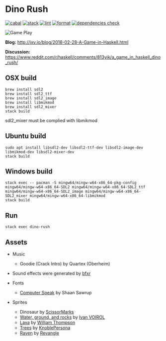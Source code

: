 # Dino Rush

[![cabal](https://github.com/haskell-game-archives/dino-rush/workflows/cabal/badge.svg)](https://github.com/haskell-game-archives/dino-rush/actions?query=workflow%3Acabal)
[![stack](https://github.com/haskell-game-archives/dino-rush/workflows/stack/badge.svg)](https://github.com/haskell-game-archives/dino-rush/actions?query=workflow%3Astack)
[![lint](https://github.com/haskell-game-archives/dino-rush/workflows/lint/badge.svg)](https://github.com/haskell-game-archives/dino-rush/actions?query=workflow%3Alint)
[![format](https://github.com/haskell-game-archives/dino-rush/workflows/format/badge.svg)](https://github.com/haskell-game-archives/dino-rush/actions?query=workflow%3Aformat)
[![dependencies check](https://github.com/haskell-game-archives/dino-rush/actions/workflows/outdated.yml/badge.svg)](https://github.com/haskell-game-archives/dino-rush/actions/workflows/outdated.yml)


![Game Play](https://raw.githubusercontent.com/jxv/dino-rush/master/propaganda/gameplay.gif)

**Blog:** http://jxv.io/blog/2018-02-28-A-Game-in-Haskell.html

**Discussion:** https://www.reddit.com/r/haskell/comments/813yik/a_game_in_haskell_dino_rush/

## OSX build

```
brew install sdl2
brew install sdl2_ttf
brew install sdl2_image
brew install libmikmod
brew install sdl2_mixer
stack build
```

sdl2_mixer must be complied with libmikmod

## Ubuntu build

```
sudo apt install libsdl2-dev libsdl2-ttf-dev libsdl2-image-dev libmikmod-dev libsdl2-mixer-dev
stack build
```

## Windows build

```
stack exec -- pacman -S mingw64/mingw-w64-x86_64-pkg-config mingw64/mingw-w64-x86_64-SDL2 mingw64/mingw-w64-x86_64-SDL2_ttf mingw64/mingw-w64-x86_64-SDL2_image mingw64/mingw-w64-x86_64-SDL2_mixer mingw64/mingw-w64-x86_64-libmikmod
stack build
```

## Run

```
stack exec dino-rush
```

## Assets

* Music
    * Goodie (Crack Intro) by Quartex (Oberheim)

* Sound effects were generated by [bfxr](https://www.bfxr.net/)

* Fonts
    * [Computer Speak](https://fontlibrary.org/en/font/computer-speak#Computer%20Speak%20v0.3-Regular) by Shaan Sawrup

* Sprites
    * Dinosaur by [ScissorMarks](https://twitter.com/ScissorMarks)
    * [Water, ground, and rocks](https://opengameart.org/content/basic-map-32x32-by-silver-iv) by [Ivan VOIROL](https://opengameart.org/users/silver-iv)
    * [Lava](https://opengameart.org/content/lpc-terrain-repack) by [William Thompson](http://williamthompsonj.blogspot.de/)
    * [Trees](https://opengameart.org/content/jungle-tree-pack) by [KnoblePersona](https://opengameart.org/users/knoblepersona)
    * [Raven](https://opengameart.org/content/owl-and-raven-sprites) by [Revangle](https://revangale.wordpress.com/)
